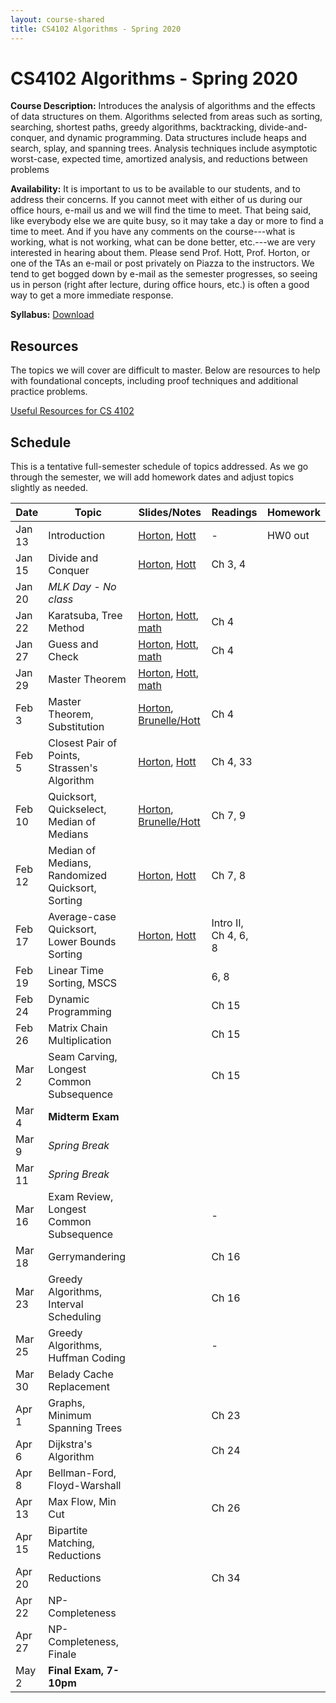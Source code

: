 ```yaml
---
layout: course-shared 
title: CS4102 Algorithms - Spring 2020 
---
```

# CS4102 Algorithms - Spring 2020

**Course Description:** Introduces the analysis of algorithms and the
effects of data structures on them. Algorithms selected from areas such
as sorting, searching, shortest paths, greedy algorithms, backtracking,
divide-and-conquer, and dynamic programming. Data structures include
heaps and search, splay, and spanning trees. Analysis techniques include
asymptotic worst-case, expected time, amortized analysis, and reductions
between problems

**Availability:** It is important to us to be available to our students, and to address their concerns. If you cannot meet with either of us during our office hours, e-mail us and we will find the time to meet. That being said, like everybody else we are quite busy, so it may take a day or more to find a time to meet. And if you have any comments on the course---what is working, what is not working, what can be done better, etc.---we are very interested in hearing about them.  Please send Prof. Hott, Prof. Horton, or one of the TAs an e-mail or post privately on Piazza to the instructors. We tend to get bogged down by e-mail as the semester progresses, so seeing us in person (right after lecture, during office hours, etc.) is often a good way to get a more immediate response.

**Syllabus:** [Download](pdfs/syllabus.pdf) 

## Resources

The topics we will cover are difficult to master.  Below are resources to help with foundational concepts, including proof techniques and additional practice problems.

[Useful Resources for CS 4102](resources.html)

## Schedule

This is a tentative full-semester schedule of topics addressed.  As we go through the semester, we will add homework dates and adjust topics slightly as needed.

| Date    | Topic                     | Slides/Notes    | Readings             | Homework        |
| ------- | ------ | ----- | ------ | ------- |
| Jan 13  | Introduction | [Horton](lectures/horton/l1.pdf), [Hott](lectures/robbie/l1.pdf)                           | -                    | HW0 out         |
| Jan 15  | Divide and Conquer | [Horton](lectures/horton/l2.pdf), [Hott](lectures/robbie/l2.pdf)                     | Ch 3, 4              |                 |
| Jan 20  | *MLK Day - No class*                 |  |                      |                 |
| Jan 22  | Karatsuba, Tree Method                 | [Horton](lectures/horton/cs4102_L3_horton.pdf), [Hott](lectures/robbie/l3.pdf), [math](lectures/day3-proofs.pdf) | Ch 4                 |                 |
| Jan 27  | Guess and Check                         |  [Horton](lectures/horton/cs4102_L4_horton.pdf), [Hott](lectures/robbie/l4.pdf), [math](lectures/day4-proofs.pdf) | Ch 4                 |                 |
| Jan 29  | Master Theorem            |[Horton](lectures/horton/cs4102_L5_Master_horton.pdf), [Hott](lectures/robbie/l5.pdf), [math](lectures/day5-proofs.pdf)  |                      |                 |
| Feb 3   | Master Theorem, Substitution                  | [Horton](lectures/horton/cs4102-L6-closestpair-horton.pdf), [Brunelle/Hott](lectures/robbie/l6.pdf) | Ch 4                |                 |
| Feb 5   | Closest Pair of Points, Strassen's Algorithm         | [Horton](lectures/horton/cs4102_L7_closestpair_Strassen_horton.pdf), [Hott](lectures/robbie/l7.pdf) | Ch 4, 33              |                 |
| Feb 10  | Quicksort, Quickselect, Median of Medians          |[Horton](lectures/horton/L8.pdf), [Brunelle/Hott](lectures/robbie/l8.pdf)  | Ch 7, 9                 |                 |
| Feb 12  | Median of Medians, Randomized Quicksort, Sorting   |[Horton](lectures/horton/L9_horton.pdf), [Hott](lectures/robbie/l9.pdf)  | Ch 7, 8              |                 |
| Feb 17  | Average-case Quicksort, Lower Bounds Sorting |[Horton](lectures/horton/L10.pdf), [Hott](lectures/robbie/l10.pdf)  | Intro II, Ch 4, 6, 8 |                 |
| Feb 19  | Linear Time Sorting, MSCS               | | 6, 8                 |                 |
| Feb 24  | Dynamic Programming                     | | Ch 15                |                 |
| Feb 26  | Matrix Chain Multiplication             | | Ch 15                |                 |
| Mar 2   | Seam Carving, Longest Common Subsequence| | Ch 15                |                 |
| Mar 4   | **Midterm Exam**                        | |                      |                 |
| Mar 9   | *Spring Break*                          | |                      |                 |
| Mar 11  | *Spring Break*                          | |                      |                 |
| Mar 16  | Exam Review, Longest Common Subsequence | | -                    |                 |
| Mar 18  | Gerrymandering                          | | Ch 16                |                 |
| Mar 23  | Greedy Algorithms, Interval Scheduling  | | Ch 16                |                 |
| Mar 25  | Greedy Algorithms, Huffman Coding       | | -                    |                 |
| Mar 30  | Belady Cache Replacement                | |                      |                 |
| Apr 1   | Graphs, Minimum Spanning Trees          | | Ch 23                |                 |
| Apr 6   | Dijkstra's Algorithm                    | | Ch 24                |                 |
| Apr 8   | Bellman-Ford, Floyd-Warshall            | |                      |                 |
| Apr 13  | Max Flow, Min Cut                       | | Ch 26                |                 |
| Apr 15  | Bipartite Matching, Reductions          | |                      |                 |
| Apr 20  | Reductions                              | | Ch 34                |                 |
| Apr 22  | NP-Completeness                         | |                      |                 |
| Apr 27  | NP-Completeness, Finale                 | |                      |                 |
| May 2   | **Final Exam, 7-10pm**                  | |                      |                 |
